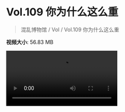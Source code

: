 # Vol.109 你为什么这么重

> 混乱博物馆 / Vol / Vol.109 你为什么这么重

**视频大小**: 56.83 MB

<div class="video"><video src="https://file.hsyhx.top/video/混乱博物馆/Vol/109.mp4" controls preload>🤔 您的浏览器不支持 video 标签</video></div>